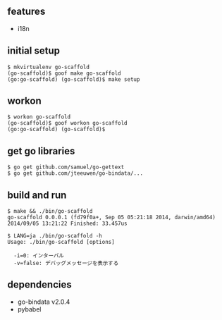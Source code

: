 features
--------

* i18n

initial setup
-------------

    $ mkvirtualenv go-scaffold
    (go-scaffold)$ goof make go-scaffold
    (go:go-scaffold) (go-scaffold)$ make setup

workon
------

    $ workon go-scaffold
    (go-scaffold)$ goof workon go-scaffold
    (go:go-scaffold) (go-scaffold)$

get go libraries
----------------

    $ go get github.com/samuel/go-gettext
    $ go get github.com/jteeuwen/go-bindata/...

build and run
-------------

    $ make && ./bin/go-scaffold
    go-scaffold 0.0.0.1 (fd79f0a+, Sep 05 05:21:18 2014, darwin/amd64)
    2014/09/05 13:21:22 Finished: 33.457us

    $ LANG=ja ./bin/go-scaffold -h
    Usage: ./bin/go-scaffold [options]

      -i=0: インターバル
      -v=false: デバッグメッセージを表示する

dependencies
------------

* go-bindata v2.0.4
* pybabel
